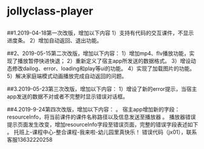 # jollyclass-player
##	
##1.2019-04-18第一次改版，增加以下内容
		1）支持有代码的交互课件，不显示进度条。
	2）增加自动返回、退出功能。

##2、2019-05-15第二次改版，增加以下内容：
	1）增加mp4、flv播放功能，实现了播放暂停快进快退；
	2）重新定义了宿主app所发送的数据格式。
	3）增设动态修改dailog、error、loading和play等ui的功能。
	4）实现了加载图片的功能。
	5）解决家庭端模式动画播放完成自动返回的问题。
	
##3.2019-05-23第三次改版，增加以下内容：
	1）增设了新的error提示，当宿主app发送的数据不对或者不完整时显示错误对话框。

##4.2019-9-24第四次改版，增加以下内容：
	。	宿主app增加新的字段：resourceInfo，将当前课件的课件名称路径以及信息发送至播放器
	。	播放器错误提示页面发生改变，增加resourceInfo字段至错误页面，完整的错误字段表述如下
		。	托班上-课程中心-整合课程-我来啦-幼儿园里真快乐！ 错误代码（jx01），联系客服13632220258